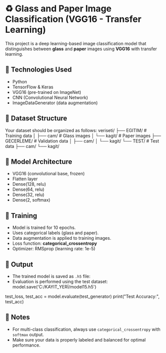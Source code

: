 # ♻️ Glass and Paper Image Classification (VGG16 - Transfer Learning)

This project is a deep learning-based image classification model that distinguishes between **glass** and **paper** images using **VGG16** with transfer learning.

## 🧠 Technologies Used

- Python
- TensorFlow & Keras
- VGG16 (pre-trained on ImageNet)
- CNN (Convolutional Neural Network)
- ImageDataGenerator (data augmentation)

## 📁 Dataset Structure

Your dataset should be organized as follows:
veriseti/
├── EGITIM/ # Training data
│ ├── cam/ # Glass images
│ └── kagit/ # Paper images
├── GECERLEME/ # Validation data
│ ├── cam/
│ └── kagit/
└── TEST/ # Test data
├── cam/
└── kagit/
## 🧩 Model Architecture

- VGG16 (convolutional base, frozen)
- Flatten layer
- Dense(128, relu)
- Dense(64, relu)
- Dense(32, relu)
- Dense(2, softmax)

## 🚀 Training

- Model is trained for 10 epochs.
- Uses categorical labels (glass and paper).
- Data augmentation is applied to training images.
- Loss function: **categorical_crossentropy**
- Optimizer: RMSprop (learning rate: 1e-5)

## 💾 Output

- The trained model is saved as `.h5` file:
- Evaluation is performed using the test dataset:
model.save('C:/KAYIT_YERİ/model15.h5')

test_loss, test_acc = model.evaluate(test_generator)
print("Test Accuracy:", test_acc) 

## 📌 Notes

- For multi-class classification, always use `categorical_crossentropy` with `softmax` output.
- Make sure your data is properly labeled and balanced for optimal performance.
